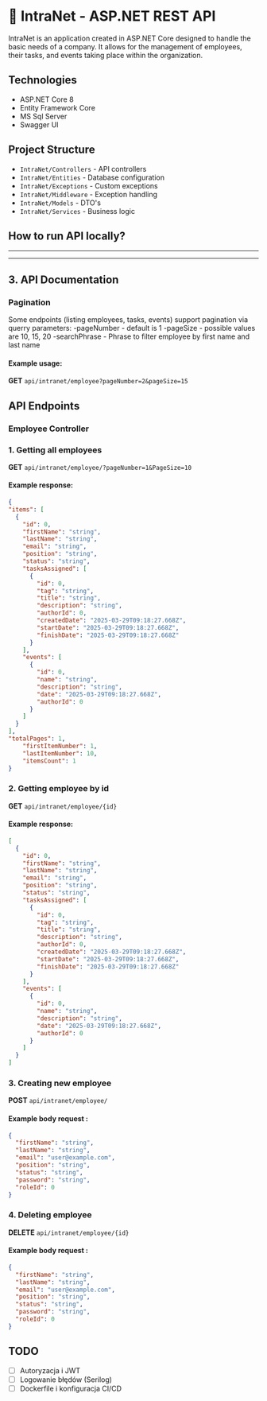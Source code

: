 ﻿# 📌 IntraNet - ASP.NET REST API

IntraNet is an application created in ASP.NET Core designed to handle the basic needs of a company. It allows for the management of employees, their tasks, and events taking place within the organization. 

## Technologies
- ASP.NET Core 8
- Entity Framework Core
- MS Sql Server
- Swagger UI

## Project Structure
- `IntraNet/Controllers` - API controllers
- `IntraNet/Entities` - Database configuration
- `IntraNet/Exceptions` - Custom exceptions
- `IntraNet/Middleware` - Exception handling
- `IntraNet/Models` - DTO's
- `IntraNet/Services` - Business logic 

## How to run API locally?

---
---

## 3. API Documentation 
### Pagination
Some endpoints (listing employees, tasks, events) support pagination via querry parameters:
-pageNumber - default is 1
-pageSize - possible values are 10, 15, 20
-searchPhrase - Phrase to filter employee by first name and last name

#### Example usage:
**GET** `api/intranet/employee?pageNumber=2&pageSize=15`

## API Endpoints
### Employee Controller
###  1. Getting all employees
**GET** `api/intranet/employee/?pageNumber=1&PageSize=10`

#### Example response:
```json
{
"items": [
  {
    "id": 0,
    "firstName": "string",
    "lastName": "string",
    "email": "string",
    "position": "string",
    "status": "string",
    "tasksAssigned": [
      {
        "id": 0,
        "tag": "string",
        "title": "string",
        "description": "string",
        "authorId": 0,
        "createdDate": "2025-03-29T09:18:27.668Z",
        "startDate": "2025-03-29T09:18:27.668Z",
        "finishDate": "2025-03-29T09:18:27.668Z"
      }
    ],
    "events": [
      {
        "id": 0,
        "name": "string",
        "description": "string",
        "date": "2025-03-29T09:18:27.668Z",
        "authorId": 0
      }
    ]
  }
],
"totalPages": 1,
    "firstItemNumber": 1,
    "lastItemNumber": 10,
    "itemsCount": 1
}
```
###  2. Getting employee by id
**GET** `api/intranet/employee/{id}`

#### Example response:
```json
[
  {
    "id": 0,
    "firstName": "string",
    "lastName": "string",
    "email": "string",
    "position": "string",
    "status": "string",
    "tasksAssigned": [
      {
        "id": 0,
        "tag": "string",
        "title": "string",
        "description": "string",
        "authorId": 0,
        "createdDate": "2025-03-29T09:18:27.668Z",
        "startDate": "2025-03-29T09:18:27.668Z",
        "finishDate": "2025-03-29T09:18:27.668Z"
      }
    ],
    "events": [
      {
        "id": 0,
        "name": "string",
        "description": "string",
        "date": "2025-03-29T09:18:27.668Z",
        "authorId": 0
      }
    ]
  }
]
```
###  3. Creating new employee
**POST** `api/intranet/employee/`

#### Example body request :
```json
{
  "firstName": "string",
  "lastName": "string",
  "email": "user@example.com",
  "position": "string",
  "status": "string",
  "password": "string",
  "roleId": 0
}
```
###  4. Deleting employee
**DELETE** `api/intranet/employee/{id}`

#### Example body request :
```json
{
  "firstName": "string",
  "lastName": "string",
  "email": "user@example.com",
  "position": "string",
  "status": "string",
  "password": "string",
  "roleId": 0
}
```


## TODO
- [ ] Autoryzacja i JWT
- [ ] Logowanie błędów (Serilog)
- [ ] Dockerfile i konfiguracja CI/CD